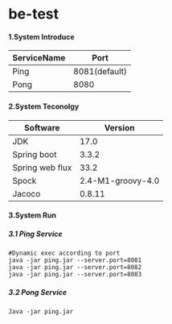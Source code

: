 # be-test

#### 1.System Introduce

| ServiceName | Port          |
| ----------- | ------------- |
| Ping        | 8081(default) |
| Pong        | 8080          |

#### 2.System Teconolgy

| Software        | Version           |
| --------------- | ----------------- |
| JDK             | 17.0              |
| Spring boot     | 3.3.2             |
| Spring web flux | 33.2              |
| Spock           | 2.4-M1-groovy-4.0 |
| Jacoco          | 0.8.11            |

#### 3.System Run

##### 3.1 Ping Service

```
#Dynamic exec according to port
java -jar ping.jar --server.port=8081
java -jar ping.jar --server.port=8082
java -jar ping.jar --server.port=8083
```

##### 3.2 Pong Service

```
Java -jar ping.jar
```


